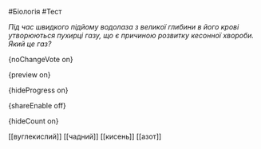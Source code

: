 #Біологія #Тест

*Під час швидкого підйому водолаза з великої глибини в його крові  утворюються пухирці газу, що є причиною розвитку кесонної хвороби. Який  це газ?*

{noChangeVote on}

{preview on}

{hideProgress on}

{shareEnable off}

{hideCount on}

[[вуглекислий]]
[[чадний]]
[[кисень]]
[[азот]]
